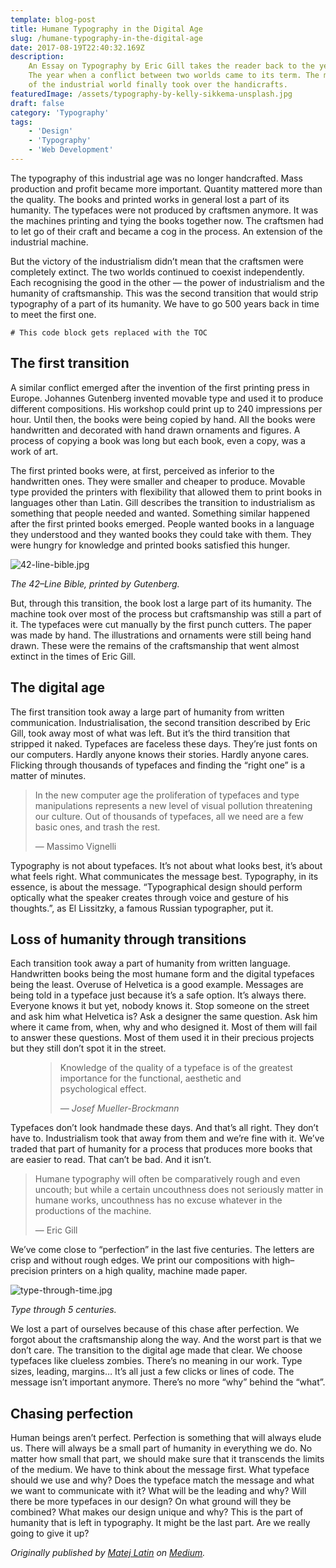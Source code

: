 ```yaml
---
template: blog-post
title: Humane Typography in the Digital Age
slug: /humane-typography-in-the-digital-age
date: 2017-08-19T22:40:32.169Z
description:
    An Essay on Typography by Eric Gill takes the reader back to the year 1930.
    The year when a conflict between two worlds came to its term. The machines
    of the industrial world finally took over the handicrafts.
featuredImage: /assets/typography-by-kelly-sikkema-unsplash.jpg
draft: false
category: 'Typography'
tags:
    - 'Design'
    - 'Typography'
    - 'Web Development'
---
```


The typography of this industrial age was no longer handcrafted. Mass production
and profit became more important. Quantity mattered more than the quality. The
books and printed works in general lost a part of its humanity. The typefaces
were not produced by craftsmen anymore. It was the machines printing and tying
the books together now. The craftsmen had to let go of their craft and became a
cog in the process. An extension of the industrial machine.

But the victory of the industrialism didn’t mean that the craftsmen were
completely extinct. The two worlds continued to coexist independently. Each
recognising the good in the other — the power of industrialism and the humanity
of craftsmanship. This was the second transition that would strip typography of
a part of its humanity. We have to go 500 years back in time to meet the first
one.

```toc
# This code block gets replaced with the TOC
```

## The first transition

A similar conflict emerged after the invention of the first printing press in
Europe. Johannes Gutenberg invented movable type and used it to produce
different compositions. His workshop could print up to 240 impressions per hour.
Until then, the books were being copied by hand. All the books were handwritten
and decorated with hand drawn ornaments and figures. A process of copying a book
was long but each book, even a copy, was a work of art.

The first printed books were, at first, perceived as inferior to the handwritten
ones. They were smaller and cheaper to produce. Movable type provided the
printers with flexibility that allowed them to print books in languages other
than Latin. Gill describes the transition to industrialism as something that
people needed and wanted. Something similar happened after the first printed
books emerged. People wanted books in a language they understood and they wanted
books they could take with them. They were hungry for knowledge and printed
books satisfied this hunger.

![42-line-bible.jpg](/assets/42-line-bible.jpg)

_The 42–Line Bible, printed by Gutenberg._

But, through this transition, the book lost a large part of its humanity. The
machine took over most of the process but craftsmanship was still a part of it.
The typefaces were cut manually by the first punch cutters. The paper was made
by hand. The illustrations and ornaments were still being hand drawn. These were
the remains of the craftsmanship that went almost extinct in the times of Eric
Gill.

## The digital age

The first transition took away a large part of humanity from written
communication. Industrialisation, the second transition described by Eric Gill,
took away most of what was left. But it’s the third transition that stripped it
naked. Typefaces are faceless these days. They’re just fonts on our computers.
Hardly anyone knows their stories. Hardly anyone cares. Flicking through
thousands of typefaces and finding the “right one” is a matter of minutes.

> In the new computer age the proliferation of typefaces and type manipulations
> represents a new level of visual pollution threatening our culture. Out of
> thousands of typefaces, all we need are a few basic ones, and trash the rest.
>
> — Massimo Vignelli

Typography is not about typefaces. It’s not about what looks best, it’s about
what feels right. What communicates the message best. Typography, in its
essence, is about the message. “Typographical design should perform optically
what the speaker creates through voice and gesture of his thoughts.”, as El
Lissitzky, a famous Russian typographer, put it.

## Loss of humanity through transitions

Each transition took away a part of humanity from written language. Handwritten
books being the most humane form and the digital typefaces being the least.
Overuse of Helvetica is a good example. Messages are being told in a typeface
just because it’s a safe option. It’s always there. Everyone knows it but yet,
nobody knows it. Stop someone on the street and ask him what Helvetica is? Ask a
designer the same question. Ask him where it came from, when, why and who
designed it. Most of them will fail to answer these questions. Most of them used
it in their precious projects but they still don’t spot it in the street.

<figure>
	<blockquote>
		<p>Knowledge of the quality of a typeface is of the greatest importance for the functional, aesthetic and psychological effect.</p>
		<footer>
			<cite>— Josef Mueller-Brockmann</cite>
		</footer>
	</blockquote>
</figure>

Typefaces don’t look handmade these days. And that’s all right. They don’t have
to. Industrialism took that away from them and we’re fine with it. We’ve traded
that part of humanity for a process that produces more books that are easier to
read. That can’t be bad. And it isn’t.

> Humane typography will often be comparatively rough and even uncouth; but
> while a certain uncouthness does not seriously matter in humane works,
> uncouthness has no excuse whatever in the productions of the machine.
>
> — Eric Gill

We’ve come close to “perfection” in the last five centuries. The letters are
crisp and without rough edges. We print our compositions with high–precision
printers on a high quality, machine made paper.

![type-through-time.jpg](/assets/type-through-time.jpg)

_Type through 5 centuries._

We lost a part of ourselves because of this chase after perfection. We forgot
about the craftsmanship along the way. And the worst part is that we don’t care.
The transition to the digital age made that clear. We choose typefaces like
clueless zombies. There’s no meaning in our work. Type sizes, leading, margins…
It’s all just a few clicks or lines of code. The message isn’t important
anymore. There’s no more “why” behind the “what”.

## Chasing perfection

Human beings aren’t perfect. Perfection is something that will always elude us.
There will always be a small part of humanity in everything we do. No matter how
small that part, we should make sure that it transcends the limits of the
medium. We have to think about the message first. What typeface should we use
and why? Does the typeface match the message and what we want to communicate
with it? What will be the leading and why? Will there be more typefaces in our
design? On what ground will they be combined? What makes our design unique and
why? This is the part of humanity that is left in typography. It might be the
last part. Are we really going to give it up?

_Originally published by [Matej Latin](http://matejlatin.co.uk/) on
[Medium](https://medium.com/design-notes/humane-typography-in-the-digital-age-9bd5c16199bd?ref=webdesignernews.com#.lygo82z0x)._

